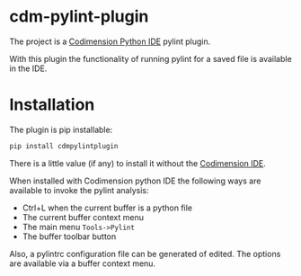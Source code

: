 # cdm-pylint-plugin
The project is a [Codimension Python IDE](http://codimension.org) pylint plugin.

With this plugin the functionality of running pylint for a saved file is
available in the IDE.

# Installation
The plugin is pip installable:

```bash
pip install cdmpylintplugin
```

There is a little value (if any) to install it without the
[Codimension IDE](http://codimension.org).

When installed with Codimension python IDE the following ways are available
to invoke the pylint analysis:

- Ctrl+L when the current buffer is a python file
- The current buffer context menu
- The main menu `Tools->Pylint`
- The buffer toolbar button

Also, a pylintrc configuration file can be generated of edited. The options
are available via a buffer context menu.
